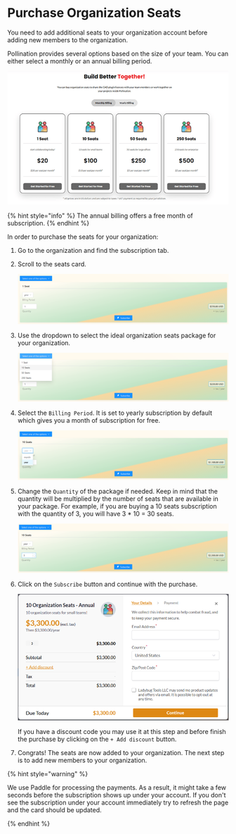 # Purchase Organization Seats

You need to add additional seats to your organization account before adding new members
to the organization.

Pollination provides several options based on the size of your team. You can either select a monthly or an annual billing period.

![Organization Seats Options](../../.gitbook/assets/organization-setup/org-seats-options.png)

{% hint style="info" %}
The annual billing offers a free month of subscription.
{% endhint %}

In order to purchase the seats for your organization:

1. Go to the organization and find the subscription tab.
2. Scroll to the seats card.

   ![Scroll to Organization Seats](../../.gitbook/assets/organization-setup/buy-org-seats-1.png)

3. Use the dropdown to select the ideal organization seats package for your organization.

   ![Select the Package](../../.gitbook/assets/organization-setup/buy-org-seats-2.png)

4. Select the `Billing Period`. It is set to yearly subscription by default which gives you a month of subscription for free.

   ![Set the Billing Period](../../.gitbook/assets/organization-setup/buy-org-seats-3.png)

5. Change the `Quantity` of the package if needed. Keep in mind that the quantity will be multiplied by the number of seats that are available in your package. For example, if you are buying a 10 seats subscription with the quantity of 3, you will have 3 * 10 = 30 seats.

   ![Select Quantity](../../.gitbook/assets/organization-setup/buy-org-seats-4.png)

6. Click on the `Subscribe` button and continue with the purchase.

   ![Payment](../../.gitbook/assets/organization-setup/buy-org-seats-5.png)

   If you have a discount code you may use it at this step and before finish the purchase by clicking on the `+ Add discount` button.

7. Congrats! The seats are now added to your organization. The next step is to add new members to your organization.

{% hint style="warning" %}

We use Paddle for processing the payments. As a result, it might take a few seconds before the subscription shows up under your account. If you don't see the subscription under your account immediately try to refresh the page and the card should be updated.

{% endhint %}
